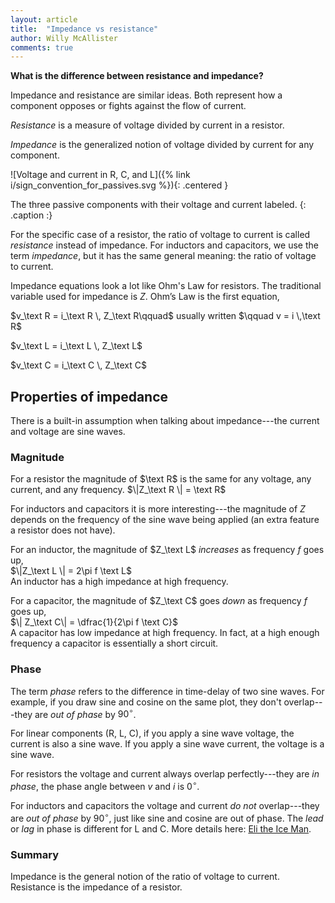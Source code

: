 ```yaml
---
layout: article
title:  "Impedance vs resistance"
author: Willy McAllister
comments: true
---
```


**What is the difference between resistance and impedance?**

Impedance and resistance are similar ideas. Both represent how a component opposes or fights against the flow of current. 

*Resistance* is a measure of voltage divided by current in a resistor.

*Impedance* is the generalized notion of voltage divided by current for any component. 

![Voltage and current in R, C, and L]({% link i/sign_convention_for_passives.svg %}){: .centered }

The three passive components with their voltage and current labeled.
{: .caption :}

For the specific case of a resistor, the ratio of voltage to current is called *resistance* instead of impedance. For inductors and capacitors, we use the term *impedance*, but it has the same general meaning: the ratio of voltage to current.

Impedance equations look a lot like Ohm's Law for resistors. The traditional variable used for impedance is $Z$. Ohm’s Law is the first equation,

$v_\text R = i_\text R \, Z_\text R\qquad$ usually written $\qquad v = i \,\text R$

$v_\text L = i_\text L \, Z_\text L$

$v_\text C = i_\text C \, Z_\text C$

## Properties of impedance

There is a built-in assumption when talking about impedance---the current and voltage are sine waves.

### Magnitude

For a resistor the magnitude of $\text R$ is the same for any voltage, any current, and any frequency. $\|Z_\text R \| = \text R$

For inductors and capacitors it is more interesting---the magnitude of $Z$ depends on the frequency of the sine wave being applied (an extra feature a resistor does not have).

For an inductor, the magnitude of $Z_\text L$ *increases* as frequency $f$ goes up,  
$\|Z_\text L \| = 2\pi f \text L$  
An inductor has a high impedance at high frequency.

For a capacitor, the magnitude of $Z_\text C$  goes *down* as frequency $f$ goes up,  
$\| Z_\text C\| = \dfrac{1}{2\pi f \text C}$  
A capacitor has low impedance at high frequency. In fact, at a high enough frequency a capacitor is essentially a short circuit.

### Phase

The term *phase* refers to the difference in time-delay of two sine waves. For example, if you draw sine and cosine on the same plot, they don't overlap---they are *out of phase* by $90^\circ$. 

For linear components (R, L, C), if you apply a sine wave voltage, the current is also a sine wave. If you apply a sine wave current, the voltage is a sine wave. 

For resistors the voltage and current always overlap perfectly---they are *in phase*, the phase angle between $v$ and $i$ is $0^\circ$.

For inductors and capacitors the voltage and current *do not* overlap---they are *out of phase* by $90^\circ$, just like sine and cosine are out of phase. The *lead* or *lag* in phase is different for L and C. More details here: [Eli the Ice Man](https://spinningnumbers.org/v/ac-analysis-eli-ice-man.html).

### Summary 

Impedance is the general notion of the ratio of voltage to current. Resistance is the impedance of a resistor.
